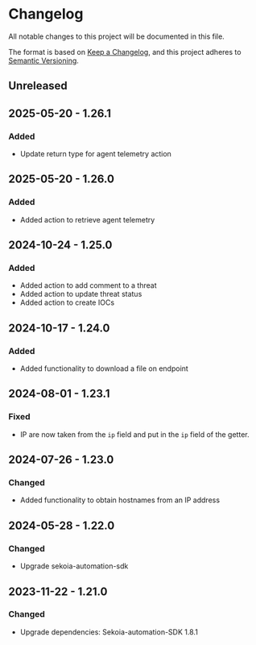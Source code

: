# Changelog

All notable changes to this project will be documented in this file.

The format is based on [Keep a Changelog](https://keepachangelog.com/en/1.0.0/),
and this project adheres to [Semantic Versioning](https://semver.org/spec/v2.0.0.html).

## Unreleased

## 2025-05-20 - 1.26.1

### Added

- Update return type for agent telemetry action

## 2025-05-20 - 1.26.0

### Added

- Added action to retrieve agent telemetry

## 2024-10-24 - 1.25.0

### Added

- Added action to add comment to a threat
- Added action to update threat status
- Added action to create IOCs

## 2024-10-17 - 1.24.0

### Added

- Added functionality to download a file on endpoint

## 2024-08-01 - 1.23.1

### Fixed

- IP are now taken from the `ip` field and put in the `ip` field of the getter.

## 2024-07-26 - 1.23.0

### Changed

- Added functionality to obtain hostnames from an IP address

## 2024-05-28 - 1.22.0

### Changed

- Upgrade sekoia-automation-sdk

## 2023-11-22 - 1.21.0

### Changed

- Upgrade dependencies: Sekoia-automation-SDK 1.8.1
